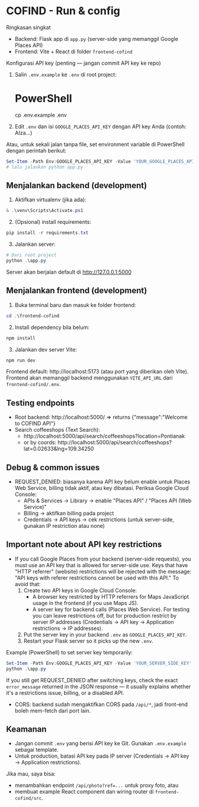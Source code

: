 COFIND - Run & config
=====================

Ringkasan singkat
- Backend: Flask app di `app.py` (server-side yang memanggil Google Places API)
- Frontend: Vite + React di folder `frontend-cofind`

Konfigurasi API key (penting — jangan commit API key ke repo)
1. Salin `.env.example` ke `.env` di root project:

   # PowerShell
   cp .env.example .env

2. Edit `.env` dan isi `GOOGLE_PLACES_API_KEY` dengan API key Anda (contoh: AIza...)

Atau, untuk sekali jalan tanpa file, set environment variable di PowerShell dengan perintah berikut:

```powershell
Set-Item -Path Env:GOOGLE_PLACES_API_KEY -Value 'YOUR_GOOGLE_PLACES_API_KEY'
# lalu jalankan python app.py
```

Menjalankan backend (development)
---------------------------------
1. Aktifkan virtualenv (jika ada):

```powershell
& .\venv\Scripts\Activate.ps1
```

2. (Opsional) install requirements:

```powershell
pip install -r requirements.txt
```

3. Jalankan server:

```powershell
# Dari root project
python .\app.py
```

Server akan berjalan default di http://127.0.0.1:5000

Menjalankan frontend (development)
----------------------------------
1. Buka terminal baru dan masuk ke folder frontend:

```powershell
cd .\frontend-cofind
```

2. Install dependency bila belum:

```powershell
npm install
```

3. Jalankan dev server Vite:

```powershell
npm run dev
```

Frontend default: http://localhost:5173 (atau port yang diberikan oleh Vite). Frontend akan memanggil backend menggunakan `VITE_API_URL` dari `frontend-cofind/.env`.

Testing endpoints
-----------------
- Root backend: http://localhost:5000/  => returns {"message":"Welcome to COFIND API"}
- Search coffeeshops (Text Search):
  - http://localhost:5000/api/search/coffeeshops?location=Pontianak
  - or by coords: http://localhost:5000/api/search/coffeeshops?lat=0.02633&lng=109.34250

Debug & common issues
---------------------
- REQUEST_DENIED: biasanya karena API key belum enable untuk Places Web Service, billing tidak aktif, atau key dibatasi. Periksa Google Cloud Console:
  - APIs & Services -> Library -> enable "Places API" / "Places API (Web Service)"
  - Billing -> aktifkan billing pada project
  - Credentials -> API keys -> cek restrictions (untuk server-side, gunakan IP restriction atau none)

Important note about API key restrictions
---------------------------------------
- If you call Google Places from your backend (server-side requests), you must use an API key that is allowed for server-side use. Keys that have "HTTP referrer" (website) restrictions will be rejected with the message: "API keys with referer restrictions cannot be used with this API." To avoid that:
  1. Create two API keys in Google Cloud Console:
     - A browser key restricted by HTTP referrers for Maps JavaScript usage in the frontend (if you use Maps JS).
     - A server key for backend calls (Places Web Service). For testing you can leave restrictions off, but for production restrict by server IP addresses (Credentials → API key → Application restrictions → IP addresses).
  2. Put the server key in your backend `.env` as `GOOGLE_PLACES_API_KEY`.
  3. Restart your Flask server so it picks up the new `.env`.

Example (PowerShell) to set server key temporarily:
```powershell
Set-Item -Path Env:GOOGLE_PLACES_API_KEY -Value 'YOUR_SERVER_SIDE_KEY'
python .\app.py
```

If you still get REQUEST_DENIED after switching keys, check the exact `error_message` returned in the JSON response — it usually explains whether it's a restrictions issue, billing, or a disabled API.

- CORS: backend sudah mengaktifkan CORS pada `/api/*`, jadi front-end boleh mem-fetch dari port lain.

Keamanan
--------
- Jangan commit `.env` yang berisi API key ke Git. Gunakan `.env.example` sebagai template.
- Untuk production, batasi API key pada IP server (Credentials -> API key -> Application restrictions).

Jika mau, saya bisa:
- menambahkan endpoint `/api/photo?ref=...` untuk proxy foto, atau
- membuat example React component dan wiring router di `frontend-cofind/src`.

